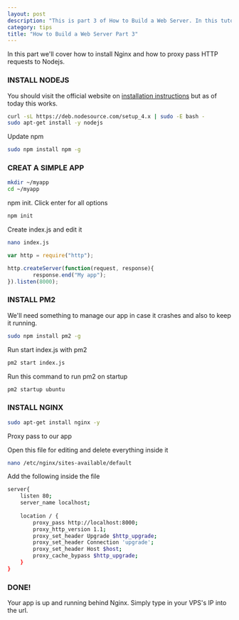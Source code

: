 ```yaml
---
layout: post
description: "This is part 3 of How to Build a Web Server. In this tutorail I'll show how to install nginx and proxy pass to a node js web app."
category: tips
title: "How to Build a Web Server Part 3"
---
```


In this part we'll cover how to install Nginx and how to proxy pass HTTP requests to Nodejs.

<!--more-->

### INSTALL NODEJS

You should visit the official website on [installation instructions](https://nodejs.org/en/download/package-manager/) but as of today this works.

```bash
curl -sL https://deb.nodesource.com/setup_4.x | sudo -E bash -
sudo apt-get install -y nodejs
```

Update npm

```bash
sudo npm install npm -g
```

### CREAT A SIMPLE APP

```bash
mkdir ~/myapp
cd ~/myapp
```

npm init. Click enter for all options

```bash
npm init
```

Create index.js and edit it

```bash
nano index.js
```

```javascript
var http = require("http");

http.createServer(function(request, response){
        response.end("My app");
}).listen(8000);
```

### INSTALL PM2 

We'll need something to manage our app in case it crashes and also to keep it running.

```bash
sudo npm install pm2 -g
```

Run start index.js with pm2 

```bash
pm2 start index.js
```

Run this command to run pm2 on startup

```bash
pm2 startup ubuntu
```


### INSTALL NGINX


```bash
sudo apt-get install nginx -y
```

Proxy pass to our app

Open this file for editing and delete everything inside it 

```bash
nano /etc/nginx/sites-available/default
```

Add the following inside the file

```bash
server{
    listen 80;
    server_name localhost;
    
    location / {
        proxy_pass http://localhost:8000;
        proxy_http_version 1.1;
        proxy_set_header Upgrade $http_upgrade;
        proxy_set_header Connection 'upgrade';
        proxy_set_header Host $host;
        proxy_cache_bypass $http_upgrade;
    }
}
```

### DONE!

Your app is up and running behind Nginx. Simply type in your VPS's IP into the url.











